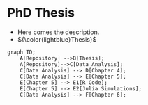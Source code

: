 # PhD Thesis


- Here comes the description.
- ${\color{lightblue}Thesis}$
```mermaid
graph TD;
    A[Repository] -->B[Thesis];
    A[Repository]-->C[Data Analysis];
    C[Data Analysis] --> D[Chapter 4];
    C[Data Analysis] --> E[Chapter 5];
    E[Chapter 5] --> E1[R Code];
    E[Chapter 5] --> E2[Julia Simulations];
    C[Data Analysis] --> F[Chapter 6];
```
